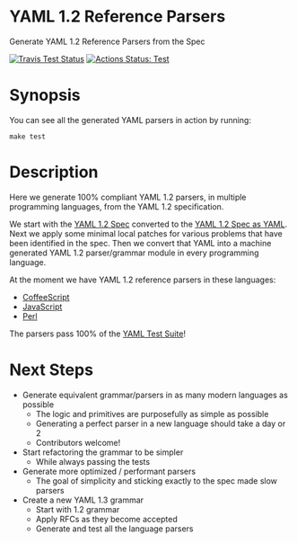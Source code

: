 YAML 1.2 Reference Parsers
==========================

Generate YAML 1.2 Reference Parsers from the Spec

[![Travis Test Status](
https://travis-ci.org/yaml/yaml-reference-parser.svg?branch=master)](
https://travis-ci.org/yaml/yaml-reference-parser)
[![Actions Status: Test](
https://github.com/yaml/yaml-reference-parser/workflows/Test/badge.svg)](
https://github.com/yaml/yaml-reference-parser/actions?query=workflow%3A"Test")

# Synopsis

You can see all the generated YAML parsers in action by running:
```
make test
```

# Description

Here we generate 100% compliant YAML 1.2 parsers, in multiple programming
languages, from the YAML 1.2 specification.

We start with the [YAML 1.2 Spec](
https://yaml.org/spec/1.2/spec.html#id2770814) converted to the [YAML 1.2 Spec
as YAML](
https://github.com/yaml/yaml-grammar/blob/master/yaml-spec-1.2-patch.yaml).
Next we apply some minimal local patches for various problems that have been
identified in the spec.
Then we convert that YAML into a machine generated YAML 1.2 parser/grammar
module in every programming language.

At the moment we have YAML 1.2 reference parsers in these languages:
  * [CoffeeScript](
    https://github.com/yaml/yaml-reference-parser/blob/main/parser-1.2/coffeescript/lib/grammar.coffee)
  * [JavaScript](
    https://github.com/yaml/yaml-reference-parser/blob/main/parser-1.2/javascript/lib/grammar.js)
  * [Perl](
    https://github.com/yaml/yaml-reference-parser/blob/main/parser-1.2/perl/lib/Grammar.pm)

The parsers pass 100% of the [YAML Test Suite](
https://github.com/yaml/yaml-test-suite/)!

# Next Steps

* Generate equivalent grammar/parsers in as many modern languages as possible
  * The logic and primitives are purposefully as simple as possible
  * Generating a perfect parser in a new language should take a day or 2
  * Contributors welcome!
* Start refactoring the grammar to be simpler
  * While always passing the tests
* Generate more optimized / performant parsers
  * The goal of simplicity and sticking exactly to the spec made slow parsers
* Create a new YAML 1.3 grammar
  * Start with 1.2 grammar
  * Apply RFCs as they become accepted
  * Generate and test all the language parsers
